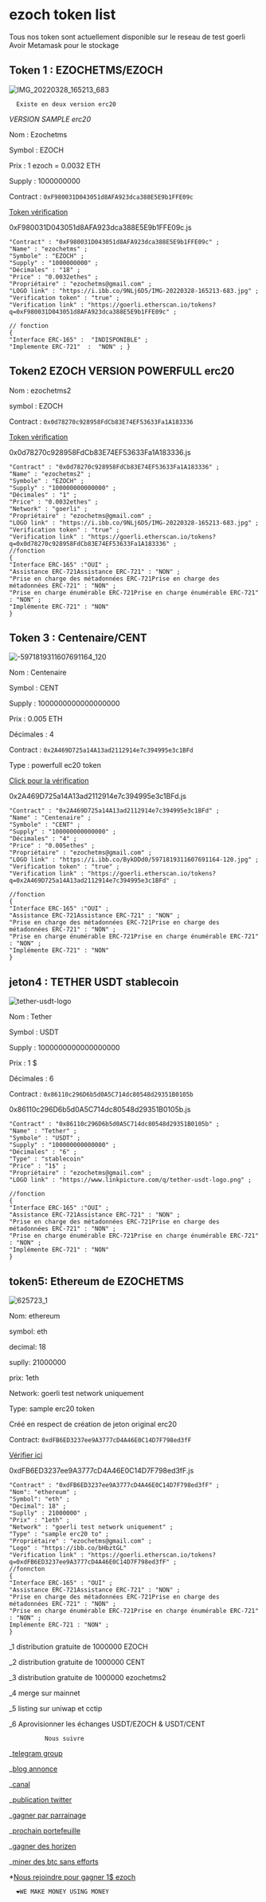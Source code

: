 # ezoch token list

Tous nos token sont actuellement disponible sur le reseau de test goerli 
Avoir Metamask pour le stockage

## Token 1 : EZOCHETMS/EZOCH

![IMG_20220328_165213_683](https://user-images.githubusercontent.com/104262940/200367971-658068fc-a80d-4960-8e69-1815b7d7c506.jpg)

      Existe en deux version erc20 

*VERSION SAMPLE erc20*

Nom : Ezochetms

Symbol : EZOCH

Prix : 1 ezoch = 0.0032 ETH

Supply : 1000000000
     
Contract : `0xF980031D043051d8AFA923dca388E5E9b1FFE09c`

   [Token vérification](https://goerli.etherscan.io/tokens?q=0xF980031D043051d8AFA923dca388E5E9b1FFE09c)  

0xF980031D043051d8AFA923dca388E5E9b1FFE09c.js
```
"Contract" : "0xF980031D043051d8AFA923dca388E5E9b1FFE09c" ;
"Name" : "ezochetms" ;
"Symbole" : "EZOCH" ;
"Supply" : "1000000000" ;
"Décimales" : "18" ;
"Price" : "0.0032ethes" ;
"Propriétaire" : "ezochetms@gmail.com" ;
"LOGO link" : "https://i.ibb.co/9NLj6D5/IMG-20220328-165213-683.jpg" ;
"Verification token" : "true" ;
"Verification link" : "https://goerli.etherscan.io/tokens?q=0xF980031D043051d8AFA923dca388E5E9b1FFE09c" ;

// fonction
{
"Interface ERC-165" :  "INDISPONIBLE" ;
"Implemente ERC-721"  :  "NON" ; }

```

## Token2 EZOCH VERSION POWERFULL erc20

Nom : ezochetms2

symbol : EZOCH 

Contract : `0x0d78270c928958FdCb83E74EF53633Fa1A183336`

  [Token vérification](https://goerli.etherscan.io/tokens?q=0x0d78270c928958FdCb83E74EF53633Fa1A183336) 

0x0d78270c928958FdCb83E74EF53633Fa1A183336.js
```
"Contract" : "0x0d78270c928958FdCb83E74EF53633Fa1A183336" ;
"Name" : "ezochetms2" ;
"Symbole" : "EZOCH" ;
"Supply" : "100000000000000" ;
"Décimales" : "1" ;
"Price" : "0.0032ethes" ;
"Network" : "goerli" ;
"Propriétaire" : "ezochetms@gmail.com" ;
"LOGO link" : "https://i.ibb.co/9NLj6D5/IMG-20220328-165213-683.jpg" ;
"Verification token" : "true" ;
"Verification link" : "https://goerli.etherscan.io/tokens?q=0x0d78270c928958FdCb83E74EF53633Fa1A183336" ;
//fonction
{
"Interface ERC-165" :"OUI" ;
"Assistance ERC-721Assistance ERC-721" : "NON" ;
"Prise en charge des métadonnées ERC-721Prise en charge des métadonnées ERC-721" : "NON" ;
"Prise en charge énumérable ERC-721Prise en charge énumérable ERC-721" : "NON" ;
"Implémente ERC-721" : "NON"
}

````

## Token 3 : Centenaire/CENT
![-5971819311607691164_120](https://user-images.githubusercontent.com/104262940/200391825-fd148209-b184-4cf8-81de-6fd262698742.jpg)


Nom : Centenaire

Symbol : CENT

Supply : 1000000000000000000

Prix : 0.005 ETH

Décimales : 4

Contract : `0x2A469D725a14A13ad2112914e7c394995e3c1BFd`

Type : powerfull ec20 token

[Click pour la vérification](https://goerli.etherscan.io/tokens?q=0x2A469D725a14A13ad2112914e7c394995e3c1BFd)

0x2A469D725a14A13ad2112914e7c394995e3c1BFd.js
```
"Contract" : "0x2A469D725a14A13ad2112914e7c394995e3c1BFd" ;
"Name" : "Centenaire" ;
"Symbole" : "CENT" ;
"Supply" : "100000000000000" ;
"Décimales" : "4" ;
"Price" : "0.005ethes" ;
"Propriétaire" : "ezochetms@gmail.com" ;
"LOGO link" : "https://i.ibb.co/BykDDd0/5971819311607691164-120.jpg" ;
"Verification token" : "true" ;
"Verification link" : "https://goerli.etherscan.io/tokens?q=0x2A469D725a14A13ad2112914e7c394995e3c1BFd" ;

//fonction
{
"Interface ERC-165" :"OUI" ;
"Assistance ERC-721Assistance ERC-721" : "NON" ;
"Prise en charge des métadonnées ERC-721Prise en charge des métadonnées ERC-721" : "NON" ;
"Prise en charge énumérable ERC-721Prise en charge énumérable ERC-721" : "NON" ;
"Implémente ERC-721" : "NON"
}
```

## jeton4 : TETHER USDT stablecoin
![tether-usdt-logo](https://user-images.githubusercontent.com/104262940/200396152-2792602d-83be-4d60-9b1d-c72b37e8a43f.png)

Nom : Tether

Symbol : USDT

Supply : 1000000000000000000

Prix : 1 $

Décimales : 6

Contract : `0x86110c296D6b5d0A5C714dc80548d29351B0105b`


0x86110c296D6b5d0A5C714dc80548d29351B0105b.js
```
"Contract" : "0x86110c296D6b5d0A5C714dc80548d29351B0105b" ;
"Name" : "Tether" ;
"Symbole" : "USDT" ;
"Supply" : "100000000000000" ;
"Décimales" : "6" ;
"Type" : "stablecoin"
"Price" : "1$" ;
"Propriétaire" : "ezochetms@gmail.com" ;
"LOGO link" : "https://www.linkpicture.com/q/tether-usdt-logo.png" ;

//fonction
{
"Interface ERC-165" :"OUI" ;
"Assistance ERC-721Assistance ERC-721" : "NON" ;
"Prise en charge des métadonnées ERC-721Prise en charge des métadonnées ERC-721" : "NON" ;
"Prise en charge énumérable ERC-721Prise en charge énumérable ERC-721" : "NON" ;
"Implémente ERC-721" : "NON"
}
```
## token5: Ethereum de EZOCHETMS
![625723_1](https://user-images.githubusercontent.com/104262940/200846867-5bdef861-e4ff-42b2-bf94-9141672945a8.jpg)


Nom: ethereum

symbol: eth

decimal: 18

suplly: 21000000

prix: 1eth

Network: goerli test network uniquement

Type: sample erc20 token

Créé en respect de création de jeton original erc20

Contract: `0xdFB6ED3237ee9A3777cD4A46E0C14D7F798ed3fF`

[Vérifier ici](https://goerli.etherscan.io/tokens?q=0xdFB6ED3237ee9A3777cD4A46E0C14D7F798ed3fF)


0xdFB6ED3237ee9A3777cD4A46E0C14D7F798ed3fF.js
```
"Contract" : "0xdFB6ED3237ee9A3777cD4A46E0C14D7F798ed3fF" ;
"Nom": "ethereum" ;
"Symbol": "eth" ;
"Decimal": 18" ;
"Suplly" : 21000000" ;
"Prix" : "1eth" ;
"Network" : "goerli test network uniquement" ;
"Type" : "sample erc20 to" ;
"Propriétaire" : "ezochetms@gmail.com" ;
"Logo" : "https://ibb.co/bHbztGL"
"Verification link" : "https://goerli.etherscan.io/tokens?q=0xdFB6ED3237ee9A3777cD4A46E0C14D7F798ed3fF" ;
//fonncton
{
"Interface ERC-165" : "OUI" ;
"Assistance ERC-721Assistance ERC-721" : "NON" ;
"Prise en charge des métadonnées ERC-721Prise en charge des métadonnées ERC-721" : "NON" ;
"Prise en charge énumérable ERC-721Prise en charge énumérable ERC-721" : "NON" ;
Implémente ERC-721 : "NON" ;
}
```

_1 distribution gratuite de 1000000 EZOCH
 
_2 distribution gratuite de 1000000 CENT
 
_3 distribution gratuite de 1000000 ezochetms2

_4 merge sur mainnet

_5 listing sur uniwap et cctip

_6 Aprovisionner les échanges USDT/EZOCH & USDT/CENT
 
              Nous suivre

_[telegram group](https://t.me/ezoch_ETHerc20)

_[blog annonce](https://www.publish0x.com/ezoch/ezochetms-tokenerc20-xqenkng/?a=GRb4xO1kbB)

_[canal](https://t.me/ezochmarket)

_[publication twitter](https://twitter.com/MassNsona/status/1587018618222641153?s=20&t=gW6P4Th_oJp2xYcmQbzTxA)

_[gagner par parrainage](https://t.me/Ezoch_bot?start=r09372775470)

_[prochain portefeuille](https://mining.thundercore.com/referCode?referralCode=XVVWJK)

_[gagner des horizen](https://getzen.cash/auth/register?ref=287465)

_[miner des btc sans efforts](https://cryptotabbrowser.com/14579713)

*[Nous rejoindre pour gagner 1$ ezoch](https://t.me/ezoch_ETHerc20)


      ❤WE MAKE MONEY USING MONEY

